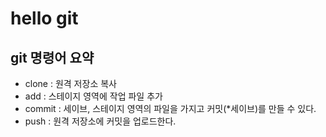 # hello git

## git 명령어 요약

- clone : 원격 저장소 복사
- add : 스테이지 영역에 작업 파일 추가
- commit : 세이브, 스테이지 영역의 파일을 가지고 커밋(*세이브)를 만들 수 있다.
- push : 원격 저장소에 커밋을 업로드한다.